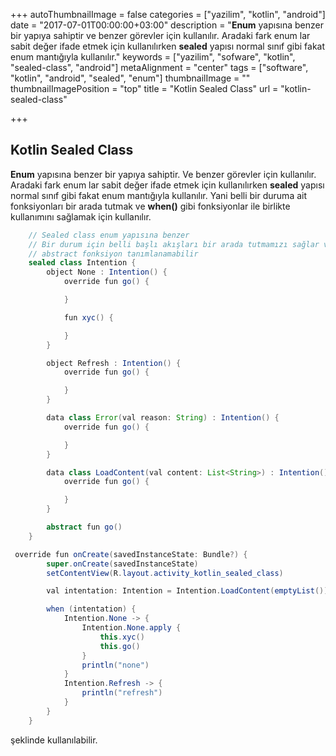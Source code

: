 +++
autoThumbnailImage = false
categories = ["yazilim", "kotlin", "android"]
date = "2017-07-01T00:00:00+03:00"
description = "**Enum** yapısına benzer bir yapıya sahiptir ve benzer görevler için kullanılır. Aradaki fark enum lar sabit değer ifade etmek için kullanılırken **sealed** yapısı normal sınıf gibi fakat enum mantığıyla kullanılır."
keywords = ["yazilim", "sofware", "kotlin", "sealed-class", "android"]
metaAlignment = "center"
tags = ["software", "kotlin", "android", "sealed", "enum"]
thumbnailImage = ""
thumbnailImagePosition = "top"
title = "Kotlin Sealed Class"
url = "kotlin-sealed-class"

+++

## Kotlin Sealed Class

**Enum** yapısına benzer bir yapıya sahiptir. Ve benzer görevler için kullanılır. Aradaki fark enum lar sabit değer ifade etmek için kullanılırken **sealed** yapısı normal sınıf gibi fakat enum mantığıyla kullanılır. Yani belli bir duruma ait fonksiyonları bir arada tutmak ve **when()** gibi fonksiyonlar ile birlikte kullanımını sağlamak için kullanılır.

```java
    // Sealed class enum yapısına benzer
    // Bir durum için belli başlı akışları bir arada tutmamızı sağlar ve bu akışların yönetimini kolaylaştırır.
    // abstract fonksiyon tanımlanamabilir
    sealed class Intention {
        object None : Intention() {
            override fun go() {

            }

            fun xyc() {

            }
        }

        object Refresh : Intention() {
            override fun go() {

            }
        }

        data class Error(val reason: String) : Intention() {
            override fun go() {

            }
        }

        data class LoadContent(val content: List<String>) : Intention() {
            override fun go() {

            }
        }

        abstract fun go()
    }
```

```java
 override fun onCreate(savedInstanceState: Bundle?) {
        super.onCreate(savedInstanceState)
        setContentView(R.layout.activity_kotlin_sealed_class)

        val intentation: Intention = Intention.LoadContent(emptyList())

        when (intentation) {
            Intention.None -> {
                Intention.None.apply {
                    this.xyc()
                    this.go()
                }
                println("none")
            }
            Intention.Refresh -> {
                println("refresh")
            }
        }
    }
```

şeklinde kullanılabilir.

